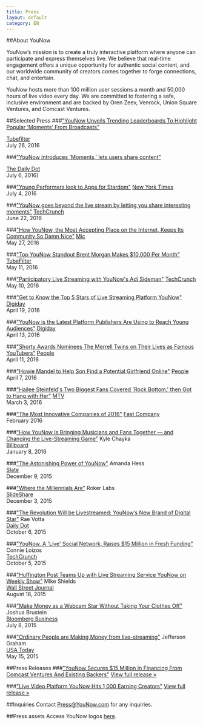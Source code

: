 ```yaml
---
title: Press
layout: default
category: EN
---
```

##About YouNow

YouNow’s mission is to create a truly interactive platform where anyone can participate and express themselves live. We believe that real-time engagement offers a unique opportunity for authentic social content, and our worldwide community of creators comes together to forge connections, chat, and entertain.

YouNow hosts more than 100 million user sessions a month and 50,000 hours of live video every day. We are committed to fostering a safe, inclusive environment and are backed by Oren Zeev, Venrock, Union Square Ventures, and Comcast Ventures.


##Selected Press
###["YouNow Unveils Trending Leaderboards To Highlight Popular ‘Moments’ From Broadcasts"](http://www.tubefilter.com/2016/07/26/younow-trending-leaderboards-popular-moments/) 

 [Tubefilter](http://www.tubefilter.com/2016/07/26/younow-trending-leaderboards-popular-moments/)  
  July 26, 2016
  
###["YouNow introduces 'Moments,' lets users share content"](http://www.dailydot.com/upstream/younow-moments-livestream/)
  
[The Daily Dot](http://www.dailydot.com/upstream/younow-moments-livestream/)  
July 6, 2016)


###["Young Performers look to Apps for Stardom"](https://http://www.nytimes.com/2016/07/05/business/media/young-performers-look-to-apps-for-stardom.html)
[New York Times](https://http://www.nytimes.com/2016/07/05/business/media/young-performers-look-to-apps-for-stardom.html)  
July 4, 2016

###["YouNow goes beyond the live stream by letting you share interesting moments"](https://techcrunch.com/2016/06/22/younow-goes-beyond-the-live-stream-as-it-now-lets-you-share-interesting-moments/)
[TechCrunch](https://techcrunch.com/2016/06/22/younow-goes-beyond-the-live-stream-as-it-now-lets-you-share-interesting-moments/)  
June 22, 2016

###["How YouNow, the Most Accepting Place on the Internet, Keeps Its Community So Damn Nice"](https://mic.com/articles/144671/inside-younow-where-cool-teens-livestream-now#.zGs7zx2SN)
[Mic](https://mic.com/articles/144671/inside-younow-where-cool-teens-livestream-now#.zGs7zx2SN)  
May 27, 2016

###["Top YouNow Standout Brent Morgan Makes $10,000 Per Month"](http://www.tubefilter.com/2016/05/11/brent-morgan-younow/?mc_cid=2206479add&mc_eid=218209051e)
[TubeFilter](http://www.tubefilter.com/2016/05/11/brent-morgan-younow/?mc_cid=2206479add&mc_eid=218209051e)  
May 11, 2016

###["Participatory Live Streaming with YouNow's Adi Sideman"](http://www.techcrunch.com/video/participatory-live-streaming-with-younows-adi-sideman/519622218/)
[TechCrunch](http://www.techcrunch.com/video/participatory-live-streaming-with-younows-adi-sideman/519622218/)  
May 10, 2016

###["Get to Know the Top 5 Stars of Live Streaming Platform YouNow"](http://digiday.com/brands/get-know-5-top-influencers-live-streaming-platform-younow/)
[Digiday](http://digiday.com/brands/get-know-5-top-influencers-live-streaming-platform-younow/)  
April 19, 2016

###["YouNow is the Latest Platform Publishers Are Using to Reach Young Audiences"](http://digiday.com/publishers/facebook-live-refinery29-huffpost-others-reaching-young-audiences-younow/)
[Digiday](http://digiday.com/publishers/facebook-live-refinery29-huffpost-others-reaching-young-audiences-younow/)  
April 13, 2016

###["Shorty Awards Nominees The Merrell Twins on Their Lives as Famous YouTubers"](http://www.people.com/article/merrell-twins-shorty-awards-nominees)
[People](http://www.people.com/article/merrell-twins-shorty-awards-nominees)  
April 11, 2016

###["Howie Mandel to Help Son Find a Potential Girlfriend Online"](http://www.people.com/article/howie-mandel-son-alex-live-stream-dates)
[People](http://www.people.com/article/howie-mandel-son-alex-live-stream-dates)  
April 7, 2016

###["Hailee Steinfeld's Two Biggest Fans Covered 'Rock Bottom,' then Got to Hang with Her"](http://www.mtv.com/news/2749180/hailee-steinfeld-fan-cover-rock-bottom/)
[MTV](http://www.mtv.com/news/2749180/hailee-steinfeld-fan-cover-rock-bottom/)  
March 3, 2016

###["The Most Innovative Companies of 2016"](http://www.fastcompany.com/most-innovative-companies/sectors/social-media)
[Fast Company](http://www.fastcompany.com/most-innovative-companies/sectors/social-media)  
February 2016

###["How YouNow Is Bringing Musicians and Fans Together — and Changing the Live-Streaming Game"](http://www.billboard.com/articles/business/6836149/younow-music-live-streaming-adi-sideman-hailey-knox)
Kyle Chayka  
[Billboard](http://www.billboard.com/articles/business/6836149/younow-music-live-streaming-adi-sideman-hailey-knox)  
January 8, 2016

###["The Astonishing Power of YouNow"](http://www.slate.com/articles/technology/users/2015/12/younow_a_live_streaming_social_network_is_making_stars.html)
Amanda Hess  
[Slate](http://www.slate.com/articles/technology/users/2015/12/younow_a_live_streaming_social_network_is_making_stars.html)  
December 9, 2015

###["Where the Millennials Are"](http://www.slideshare.net/rokerlabs/where-the-millennials-are-the-roker-labsdextro-younow-study-infographic)
Roker Labs  
[SlideShare](http://www.slideshare.net/rokerlabs/where-the-millennials-are-the-roker-labsdextro-younow-study-infographic)   
December 3, 2015  

###["The Revolution Will be Livestreamed: YouNow’s New Brand of Digital Star"](http://www.dailydot.com/entertainment/younow-livestreaming-platform/)
Rae Votta  
[Daily Dot](http://www.dailydot.com/entertainment/younow-livestreaming-platform/)  
October 6, 2015  

###["YouNow, A 'Live' Social Network, Raises $15 Million in Fresh Funding"](http://techcrunch.com/2015/10/05/younow-a-live-social-network-raises-15-million-in-fresh-funding/)
Connie Loizos   
[TechCrunch](http://techcrunch.com/2015/10/05/younow-a-live-social-network-raises-15-million-in-fresh-funding/)  
October 5, 2015


###["Huffington Post Teams Up with Live Streaming Service YouNow on Weekly Show"](http://blogs.wsj.com/cmo/2015/08/18/huffington-post-teams-up-with-live-streaming-service-younow-on-weekly-show/)
Mike Shields   
[Wall Street Journal](http://blogs.wsj.com/cmo/2015/08/18/huffington-post-teams-up-with-live-streaming-service-younow-on-weekly-show/)  
August 18, 2015

###["Make Money as a Webcam Star Without Taking Your Clothes Off"](http://www.bloomberg.com/news/articles/2015-07-08/make-money-as-a-webcam-star-without-taking-your-clothes-off)
Joshua Brustein  
[Bloomberg Business](http://www.bloomberg.com/news/articles/2015-07-08/make-money-as-a-webcam-star-without-taking-your-clothes-off)  
July 8, 2015  

###["Ordinary People are Making Money from live-streaming"](http://www.usatoday.com/story/tech/2015/05/14/teens-flock-to-younow/27321135/)
Jefferson Graham  
[USA Today](http://www.usatoday.com/story/tech/2015/05/14/teens-flock-to-younow/27321135/)  
May 15, 2015

 

##Press Releases
###["YouNow Secures $15 Million In Financing From Comcast Ventures And Existing Backers"](http://www.prnewswire.com/news-releases/younow-secures-15-million-in-financing-from-comcast-ventures-and-existing-backers-300153842.html)
[View full release &raquo;](http://www.prnewswire.com/news-releases/younow-secures-15-million-in-financing-from-comcast-ventures-and-existing-backers-300153842.html)

###["Live Video Platform YouNow Hits 1,000 Earning Creators"](http://www.prnewswire.com/news-releases/live-video-platform-younow-hits-1000-earning-creators-300115324.html)
[View full release &raquo;](http://www.prnewswire.com/news-releases/live-video-platform-younow-hits-1000-earning-creators-300115324.html)

##Inquiries
Contact [Press@YouNow.com](mailto:Press@YouNow.com) for any inquiries.


##Press assets
Access YouNow logos [here](https://younowinc.box.com/s/r24zbpn3sg2etcljqi6eaop53opyj80p).


